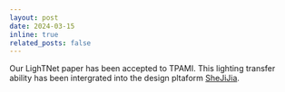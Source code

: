 ```yaml
---
layout: post
date: 2024-03-15
inline: true
related_posts: false
---
```


Our LighTNet paper has been accepted to TPAMI. This lighting transfer ability has been intergrated into the design pltaform [SheJiJia](https://3d.shejijia.com/). 
